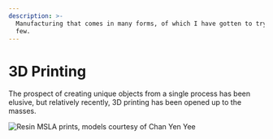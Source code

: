 ```yaml
---
description: >-
  Manufacturing that comes in many forms, of which I have gotten to try only a
  few.
---
```


# 3D Printing

The prospect of creating unique objects from a single process has been elusive, but relatively recently, 3D printing has been opened up to the masses.&#x20;

![Resin MSLA prints, models courtesy of Chan Yen Yee](<../../.gitbook/assets/PXL\_20220121\_222652600 (1).jpg>)
